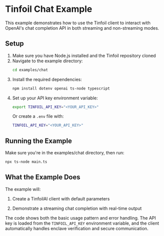 # Tinfoil Chat Example

This example demonstrates how to use the Tinfoil client to interact with OpenAI's chat completion API in both streaming and non-streaming modes.

## Setup

1. Make sure you have Node.js installed and the Tinfoil repository cloned
2. Navigate to the example directory:
   ```bash
   cd examples/chat
   ```
3. Install the required dependencies:
   ```bash
   npm install dotenv openai ts-node typescript
   ```
4. Set up your API key environment variable:
   ```bash
   export TINFOIL_API_KEY="<YOUR_API_KEY>"
   ```
   Or create a `.env` file with:
   ```bash
   TINFOIL_API_KEY="<YOUR_API_KEY>"
   ```

## Running the Example

Make sure you're in the examples/chat directory, then run:
```bash
npx ts-node main.ts
```

## What the Example Does

The example will:

1. Create a TinfoilAI client with default parameters

2. Demonstrate a streaming chat completion with real-time output

The code shows both the basic usage pattern and error handling. The API key is loaded from the `TINFOIL_API_KEY` environment variable, and the client automatically handles enclave verification and secure communication. 